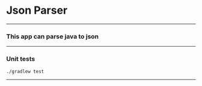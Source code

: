 # Json Parser

***

### This app can parse java to json

***

### Unit tests

```
./gradlew test
```

***